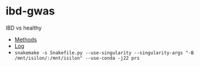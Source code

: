ibd-gwas
==============================

IBD vs healthy

* [Methods](writeup/methods.md)
* [Log](writeup/log.md)
* `snakemake -s Snakefile.py --use-singularity --singularity-args "-B /mnt/isilon/:/mnt/isilon" --use-conda -j22 prs`
